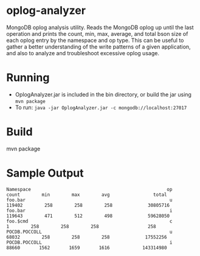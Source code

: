 # oplog-analyzer
MongoDB oplog analysis utility. Reads the MongoDB oplog up until the last operation and prints the count, min, max, average, and total bson size of each oplog entry by the namespace and op type. This can be useful to gather a better understanding of the write patterns of a given application, and also to analyze and troubleshoot excessive oplog usage.

# Running
* OplogAnalyzer.jar is included in the bin directory, or build the jar using `mvn package`
* To run:
    `java -jar OplogAnalyzer.jar -c mongodb://localhost:27017`

# Build
mvn package

# Sample Output
```
Namespace                                                  op      count        min        max        avg                total
foo.bar                                                     u     119402        258        258        258             30805716
foo.bar                                                     i     119643        471        512        498             59628050
foo.$cmd                                                    c          1        258        258        258                  258
POCDB.POCCOLL                                               u      68032        258        258        258             17552256
POCDB.POCCOLL                                               i      88660       1562       1659       1616            143314980
```
